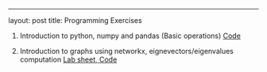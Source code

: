 ---
layout: post
title: Programming Exercises



1. Introduction to python, numpy and pandas (Basic operations)  [Code](https://colab.research.google.com/drive/16ox0uKrTIH8nPzlRiW38VZBcKljgbRSm?usp=drive_link)

2. Introduction to graphs using networkx, eignevectors/eigenvalues computation <a href="./l1.pdf" target="_blank"> Lab sheet, </a> [Code](https://colab.research.google.com/drive/1RxYVackN06v3grIfimR-lynmg465cRBh?usp=drive_link)

<!--
3. Principal Component Analysis (PCA) - for visualization and dimensionality reduction [Lab material](https://drive.google.com/file/d/1vagy6Jtfcm30C9ZH1aA1dWDbSxCVW1Sp/view?usp=drive_link), [Solution](https://colab.research.google.com/drive/1DLgQOt6_f2B5YB7_nPwjNcipG3k4yEr3#scrollTo=qb-y1yrk8q3L)

4. Dimensionality reduction - Comparison of PCA vs Laplacian Eigenmaps. [Lab material](https://drive.google.com/file/d/11ovahVEaBrrY1OaPkPHXordTL1wUdtj6/view?usp=drive_link), [Solution](https://drive.google.com/file/d/1XC1O1ZBp2pXvD8DvQ6UAAGdF7QnWB2TY/view?usp=drive_link)

5. Classification using Label Propagation Algorithm (LPA) [Paper link](https://citeseerx.ist.psu.edu/document?repid=rep1&type=pdf&doi=8a6a114d699824b678325766be195b0e7b564705) and Label Spreading Algorithm (LSA) [PaperLink](https://proceedings.neurips.cc/paper_files/paper/2003/file/87682805257e619d49b8e0dfdc14affa-Paper.pdf). Lab sheet [Link](https://drive.google.com/file/d/1dCTK6e3pcGn9AdgtoJV-4kf8tTX-7L6A/view?usp=sharing), Solution [Link](https://colab.research.google.com/drive/1Ga3aayQcq9Hw7-_8reOdtWrDw6FNfOku?usp=drive_link)
6. Text classification using Correct & Smooth approach based on [research paper](https://arxiv.org/pdf/2010.13993). Lab sheet [Link](https://drive.google.com/file/d/18Vk3OKHrKlCOb1T31rh99d5oNN2tdYBZ/view?usp=sharing), Solution [Link](https://colab.research.google.com/drive/1E10YlLoGfvTty1wqgmcMS4PncWhhRwGI?usp=drive_link)
7. Correct & Smooth (with spectral embeddings and scaling) [Labsheet](https://drive.google.com/file/d/1fl2bfZnB3XCLt5AQnCrrdHoJzyaKPbtV/view?usp=drive_link), [Solution](https://colab.research.google.com/drive/1WfCFRG4MsmruZgOCPKFbU2zNxQHT-csB?usp=drive_link)
8. Leveraging Cross-Entropy and Supervised Contrastive Loss for classification. [Labsheet](https://drive.google.com/file/d/1-EOJgBlm_427rJwbNtrzVD6hWCycLUXz/view?usp=drive_link), [Solution](https://colab.research.google.com/drive/17OeLTbSMy91dgR62RO_rbrhLdUGg0Ql8?usp=drive_link)
9. Laplacian-Eigenmap based decoder for link prediction in unirelational graph. [Labsheet](https://drive.google.com/file/d/1jVVG9VXV1Vrp798ZXCPUYtJawbQCr00X/view?usp=drive_link), [Unsolved jupyter file](https://colab.research.google.com/drive/15pGsmQ6Tswe7II0XaxgSCSdpZ6BwoSZl#scrollTo=sM8MYg-EyJkx), [Solution](https://colab.research.google.com/drive/1WeiUX-IJUj1DgtWi_gkMALMCNPjcl3eR)
10. Rescal decoder model for graph reconstruction in multi-relational graph. [Labsheet](https://drive.google.com/file/d/1QIEDeDNnfKgI5xJglAuHXtK5oGM3c1Kf/view?usp=drive_link), [Unsolved jupyter file](https://drive.google.com/file/d/19ZUKWp32thcFK_9WjbuXK0jEXmTtq6vG/view?usp=drive_link), [Solution](https://colab.research.google.com/drive/1dGgW9H7-intJrZoTs1wK_ZgQ6FoRmidF)
11. Graph convolutional Networks- Pytorch implementation on Cora dataset- [Labsheet](https://colab.research.google.com/drive/17_9kOEjXLUB-jujuusdLy5kHEE8B8j6_?usp=drive_link), [Solution](https://colab.research.google.com/drive/11C5cLYFFHkN0cVAaKGmUgdtOoPHZTXng?usp=drive_link)
12. PageRank-with and without teleportation;[Labsheet](https://docs.google.com/document/d/1pvG7QohH_fSxzQbTS2MJAzMG1eDs9SrU/edit?usp=drive_link&ouid=113751478777075878407&rtpof=true&sd=true), [Solution](https://colab.research.google.com/drive/1pxOzcOo1FCBx9cBimgx15NgImWM4id5m)
13. Non-linear data generation and construction of a similarity graph. [Labsheet](https://docs.google.com/document/d/1qKjgIuTDM81wBv3kFgszlJTwgIuwxWkN/edit?usp=drive_link&ouid=113751478777075878407&rtpof=true&sd=true), [Solution](https://colab.research.google.com/drive/1Xkx_Tgh4yhHuKc44U6p5oln7F80Cglh9)
14. Spectral clustering on half moon data, [Labsheet](https://docs.google.com/document/d/1YISfgye6BNgklo-upjidLF9U9tyUrYV2/edit?usp=drive_link&ouid=113751478777075878407&rtpof=true&sd=true), [Solution](https://colab.research.google.com/drive/1UQ1wC42IZrQbePI1Eg17LnYOAR751RYi?usp=drive_link)
15. Spectral clustering vs Girvan-Newman clustering, [Labsheet](https://colab.research.google.com/drive/1hrZLmyc6FFP8_MAycSIs2BId3djmqM4P?usp=drive_link), [Solution](https://colab.research.google.com/drive/1uCOmN3LScSaL0Gmxcz-UhaUS2v6SVveo)
16. Similarity graph using K-nearest neighbor, [Labsheet](https://drive.google.com/file/d/1pEd8URfai-w7dilRRXUITK5YJ8jGpZLQ/view?usp=drive_link), [Solution](https://colab.research.google.com/drive/1kPDVVhHz6fua9Phle3IJK9IUOwbqcwqS)
17. Random walk, [Labsheet](https://drive.google.com/file/d/1p88WJnjSRbLyMVHfPW3Os5DSqP1L-r_q/view?usp=drive_link)
    -->
<!--
4. Introduction to graphs using networkx, eignevectors/eigenvalues computation <a href="./l1.pdf" target="_blank"> Lab sheet, </a> [Code](https://colab.research.google.com/drive/1u0D63QsAp1eq8OdvhYxmzHLx8qGwq67b)
5. Graph laplacian and connected components <a href="./l2.pdf" target="_blank">Lab sheet</a>, [Code](https://colab.research.google.com/drive/1pt1MbCUynFPaXQ4HuzU45510BJB_F7_v)
6. Pagerank and teleportation <a href="./l3.pdf" target="_blank">Lab sheet</a>, [Code](https://colab.research.google.com/drive/1KIvKkA4m1yZXdV3szFI-mx2S2mc5mmGK)
7. Non-linear data generation <a href="./l4.pdf" target="_blank">Lab sheet</a>, [Code](https://colab.research.google.com/drive/1Xkx_Tgh4yhHuKc44U6p5oln7F80Cglh9)
8. Similarity graphs using k-NN <a href="./l5.pdf" target="_blank">Lab sheet</a>, [Code](https://colab.research.google.com/drive/1UQ1wC42IZrQbePI1Eg17LnYOAR751RYi)
9. Node class prediction using label spreading <a href="./l6.pdf" target="_blank">Lab sheet</a>, [Code](https://colab.research.google.com/drive/1XZZCmjVUX1rV00V9G6Yc9Ul9rXDFCT1Y)
10. Node class prediction using label propagation <a href="./l7.pdf" target="_blank">Lab sheet</a>, [Code](https://colab.research.google.com/drive/15n1PZslwjG7UwNHJa0r1uYOy-U4SFIPy)
11. Spectral vs Girvan Newman Clustering [Code](https://drive.google.com/file/d/1BDQAzGhpMiD-tmhYE0x2BJwuTxv5gnhq/view?usp=drive_link)
12. Feature learning with Laplacian Eigenmap [Code](https://colab.research.google.com/drive/1z8i7trlTlQp4YCLPfDeljtoEoj1vZANT)
13. Multi-relational graph encoder-decoder <a href="./l10.pdf" target="_blank">Lab sheet</a>, [Code](https://colab.research.google.com/drive/1ucLN3ba90ouIS6lY9KbVaiz6FaTP4QzM)
-->
